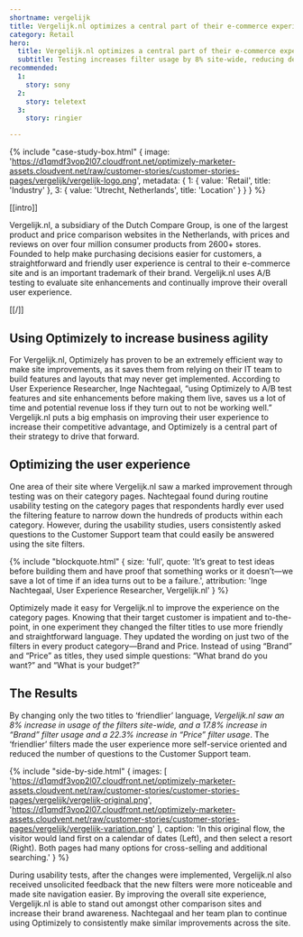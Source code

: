 ```yaml
---
shortname: vergelijk
title: Vergelijk.nl optimizes a central part of their e-commerce experience
category: Retail
hero:
  title: Vergelijk.nl optimizes a central part of their e-commerce experience
  subtitle: Testing increases filter usage by 8% site-wide, reducing demand on Customer Support   
recommended:
  1:
    story: sony
  2:
    story: teletext
  3:
    story: ringier

---
```

{% include "case-study-box.html"
  {
    image: 'https://d1qmdf3vop2l07.cloudfront.net/optimizely-marketer-assets.cloudvent.net/raw/customer-stories/customer-stories-pages/vergelijk/vergelijk-logo.png',
    metadata: {
      1: {
        value: 'Retail',
        title: 'Industry'
      },
      3: {
        value: 'Utrecht, Netherlands',
        title: 'Location'
      }
    }
  }
%}

[[intro]]

Vergelijk.nl, a subsidiary of the Dutch Compare Group, is one of the largest product and price comparison websites in the Netherlands, with prices and reviews on over four million consumer products from 2600+ stores. Founded to help make purchasing decisions easier for customers, a straightforward and friendly user experience is central to their e-commerce site and is an important trademark of their brand. Vergelijk.nl uses A/B testing to evaluate site enhancements and continually improve their overall user experience.

[[/]]

## Using Optimizely to increase business agility

For Vergelijk.nl, Optimizely has proven to be an extremely efficient way to make site improvements, as it saves them from relying on their IT team to build features and layouts that may never get implemented. According to User Experience Researcher, Inge Nachtegaal, “using Optimizely to A/B test features and site enhancements before making them live, saves us a lot of time and potential revenue loss if they turn out to not be working well.” Vergelijk.nl puts a big emphasis on improving their user experience to increase their competitive advantage, and Optimizely is a central part of their strategy to drive that forward.

## Optimizing the user experience

One area of their site where Vergelijk.nl saw a marked improvement through testing was on their category pages. Nachtegaal found during routine usability testing on the category pages that respondents hardly ever used the filtering feature to narrow down the hundreds of products within each category. However, during the usability studies, users consistently asked questions to the Customer Support team that could easily be answered using the site filters.  

{% include "blockquote.html"
  {
    size: 'full',
    quote: 'It’s great to test ideas before building them and have proof that something works or it doesn’t—we save a lot of time if an idea turns out to be a failure.',
    attribution: 'Inge Nachtegaal, User Experience Researcher, Vergelijk.nl'
  }
%}

Optimizely made it easy for Vergelijk.nl to improve the experience on the category pages. Knowing that their target customer is impatient and to-the-point, in one experiment they changed the filter titles to use more friendly and straightforward language. They updated the wording on just two of the filters in every product category—Brand and Price. Instead of using “Brand” and “Price” as titles, they used simple questions: “What brand do you want?” and “What is your budget?”  

## The Results

By changing only the two titles to ‘friendlier’ language, *Vergelijk.nl saw an 8% increase in usage of the filters site-wide, and a 17.8% increase in “Brand” filter usage and a 22.3% increase in “Price” filter usage*. The ‘friendlier’ filters made the user experience more self-service oriented and reduced the number of questions to the Customer Support team.  
 
 {% include "side-by-side.html"
  {
    images: [
      'https://d1qmdf3vop2l07.cloudfront.net/optimizely-marketer-assets.cloudvent.net/raw/customer-stories/customer-stories-pages/vergelijk/vergelijk-original.png',
      'https://d1qmdf3vop2l07.cloudfront.net/optimizely-marketer-assets.cloudvent.net/raw/customer-stories/customer-stories-pages/vergelijk/vergelijk-variation.png'
    ],
    caption: 'In this original flow, the visitor would land first on a calendar of dates (Left), and then select a resort (Right). Both pages had many options for cross-selling and additional searching.'
  }
%}
 
During usability tests, after the changes were implemented, Vergelijk.nl also received unsolicited feedback that the new filters were more noticeable and made site navigation easier. By improving the overall site experience, Vergelijk.nl is able to stand out amongst other comparison sites and increase their brand awareness. Nachtegaal and her team plan to continue using Optimizely to consistently make similar improvements across the site.  
